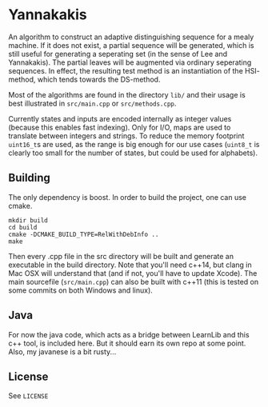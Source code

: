 Yannakakis
==========

An algorithm to construct an adaptive distinguishing sequence for a mealy
machine. If it does not exist, a partial sequence will be generated, which is
still useful for generating a seperating set (in the sense of Lee and
Yannakakis). The partial leaves will be augmented via ordinary seperating
sequences. In effect, the resulting test method is an instantiation of the HSI-
method, which tends towards the DS-method.

Most of the algorithms are found in the directory `lib/` and their usage is best
illustrated in `src/main.cpp` or `src/methods.cpp`.

Currently states and inputs are encoded internally as integer values (because
this enables fast indexing). Only for I/O, maps are used to translate between
integers and strings. To reduce the memory footprint `uint16_t`s are used, as
the range is big enough for our use cases (`uint8_t` is clearly too small for
the number of states, but could be used for alphabets).


## Building

The only dependency is boost. In order to build the project, one can use cmake.

```
mkdir build
cd build
cmake -DCMAKE_BUILD_TYPE=RelWithDebInfo ..
make
```

Then every .cpp file in the src directory will be built and generate an
executable in the build directory. Note that you'll need c++14, but clang in Mac
OSX will understand that (and if not, you'll have to update Xcode). The main
sourcefile (`src/main.cpp`) can also be built with c++11 (this is tested on some
commits on both Windows and linux).


## Java

For now the java code, which acts as a bridge between LearnLib and this c++ 
tool, is included here. But it should earn its own repo at some point. Also, my 
javanese is a bit rusty...


## License

See `LICENSE`
